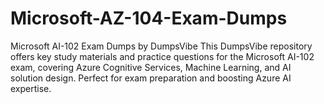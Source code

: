 # Microsoft-AZ-104-Exam-Dumps
Microsoft AI-102 Exam Dumps by DumpsVibe This DumpsVibe repository offers key study materials and practice questions for the Microsoft AI-102 exam, covering Azure Cognitive Services, Machine Learning, and AI solution design. Perfect for exam preparation and boosting Azure AI expertise.
